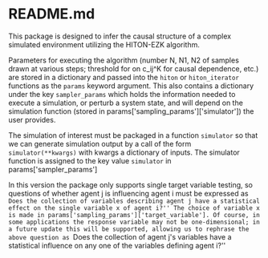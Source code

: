 # README.md

This package is designed to infer the causal structure of a complex simulated environment utilizing the HITON-EZK algorithm.

Parameters for executing the algorithm (number N, N1, N2 of samples drawn at various steps; threshold for on c_ij^K for causal dependence, etc.) are stored in a dictionary and passed into the `hiton` or `hiton_iterator` functions as the `params` keyword argument. This also contains a dictionary under the key `sampler_params` which holds the information needed to execute a simulation, or perturb a system state, and will depend on the simulation function (stored in params['sampling_params']['simulator']) the user provides.

The simulation of interest must be packaged in a function `simulator` so that we can generate simulation output by a call of the form 
`simulator(**kwargs)`
with kwargs a dictionary of inputs. The simulator function is assigned to the key value `simulator` in params['sampler_params']

In this version the package only supports single target variable testing, so questions of whether agent j is influencing agent i must be expressed as ``Does the collection of variables describing agent j have a statistical effect on the single variable x of agent i?'' The choice of variable x is made in params['sampling_params']['target_variable']. Of course, in some applications the response variable may not be one-dimensional; in a future update this will be supported, allowing us to rephrase the above question as ``Does the collection of agent j's variables have a statistical influence on any one of the variables defining agent i?''
